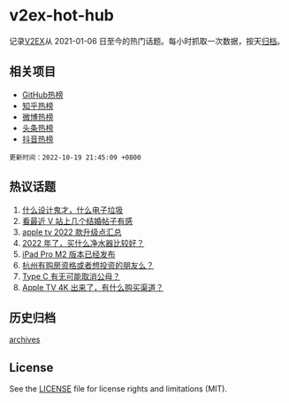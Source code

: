 # v2ex-hot-hub

 记录[V2EX](https://www.v2ex.com/)从 2021-01-06 日至今的热门话题。每小时抓取一次数据，按天[归档](archives)。
 
 ## 相关项目

- [GitHub热榜](https://github.com/lonnyzhang423/github-hot-hub)
- [知乎热榜](https://github.com/lonnyzhang423/zhihu-hot-hub)
- [微博热榜](https://github.com/lonnyzhang423/weibo-hot-hub)
- [头条热榜](https://github.com/lonnyzhang423/toutiao-hot-hub)
- [抖音热榜](https://github.com/lonnyzhang423/douyin-hot-hub)


 `更新时间：2022-10-19 21:45:09 +0800`

## 热议话题

1. [什么设计鬼才，什么电子垃圾](https://www.v2ex.com/t/887984)
1. [看最近 V 站上几个结婚帖子有感](https://www.v2ex.com/t/888031)
1. [apple tv 2022 款升级点汇总](https://www.v2ex.com/t/887948)
1. [2022 年了，买什么净水器比较好？](https://www.v2ex.com/t/887996)
1. [iPad Pro M2 版本已经发布](https://www.v2ex.com/t/887936)
1. [杭州有购房资格或者想投资的朋友么？](https://www.v2ex.com/t/888051)
1. [Type C 有无可能取消公母？](https://www.v2ex.com/t/888046)
1. [Apple TV 4K 出来了，有什么购买渠道？](https://www.v2ex.com/t/887994)

## 历史归档

[archives](archives)

## License

See the [LICENSE](LICENSE) file for license rights and limitations (MIT).
